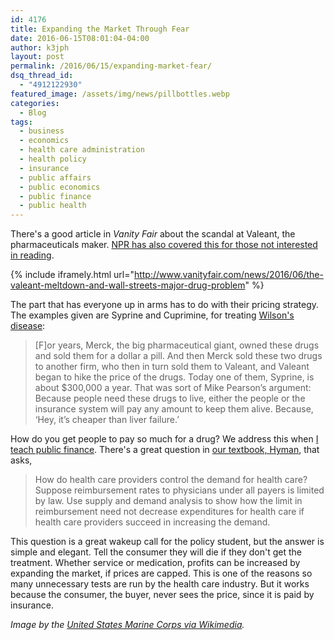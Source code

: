 ```yaml
---
id: 4176
title: Expanding the Market Through Fear
date: 2016-06-15T08:01:04-04:00
author: k3jph
layout: post
permalink: /2016/06/15/expanding-market-fear/
dsq_thread_id:
  - "4912122930"
featured_image: /assets/img/news/pillbottles.webp
categories:
  - Blog
tags:
  - business
  - economics
  - health care administration
  - health policy
  - insurance
  - public affairs
  - public economics
  - public finance
  - public health
---
```

There's a good article in _Vanity Fair_ about the scandal at Valeant, the pharmaceuticals maker.  [NPR has also covered this for those not interested in reading](http://www.marketplace.org/2016/06/10/health-care/valeant-pharmaceuticals-and-dark-side-capitalism).

{% include iframely.html url="http://www.vanityfair.com/news/2016/06/the-valeant-meltdown-and-wall-streets-major-drug-problem" %}

The part that has everyone up in arms has to do with their pricing strategy.  The examples given are Syprine and Cuprimine, for treating [Wilson's disease]():

> [F]or years, Merck, the big pharmaceutical giant, owned these drugs and sold them for a dollar a pill. And then Merck sold these two drugs to another firm, who then in turn sold them to Valeant, and Valeant began to hike the price of the drugs. Today one of them, Syprine, is about $300,000 a year. That was sort of Mike Pearson’s argument: Because people need these drugs to live, either the people or the insurance system will pay any amount to keep them alive. Because, ‘Hey, it’s cheaper than liver failure.’

How do you get people to pay so much for a drug?  We address this when [I teach public finance](/teaching).  There's a great question in [our textbook, Hyman](https://www.amazon.com/Public-Finance-Contemporary-Application-Theory/dp/1285173953), that asks,

> How do health care providers control the demand for health care? Suppose reimbursement rates to physicians under all payers is limited by law. Use supply and demand analysis to show how the limit in reimbursement need not decrease expenditures for health care if health care providers succeed in increasing the demand.

This question is a great wakeup call for the policy student, but the answer is simple and elegant.  Tell the consumer they will die if they don't get the treatment.  Whether service or medication, profits can be increased by expanding the market, if prices are capped.  This is one of the reasons so many unnecessary tests are run by the health care industry.  But it works because the consumer, the buyer, never sees the price, since it is paid by insurance.

_Image by the [United States Marine Corps via Wikimedia](https://commons.wikimedia.org/wiki/File:USMC-100209-M-1998T-001.webp)._
